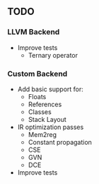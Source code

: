 ## TODO
### LLVM Backend
- Improve tests
	- Ternary operator
	
### Custom Backend
- Add basic support for:
	- Floats
	- References
	- Classes
	- Stack Layout
- IR optimization passes
	- Mem2reg
	- Constant propagation
	- CSE
	- GVN
	- DCE
- Improve tests


